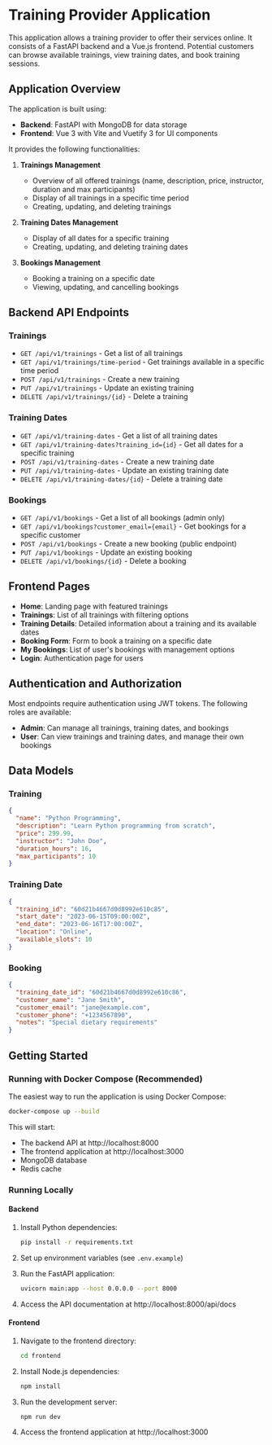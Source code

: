 # Training Provider Application

This application allows a training provider to offer their services online. It consists of a FastAPI backend and a Vue.js frontend. Potential customers can browse available trainings, view training dates, and book training sessions.

## Application Overview

The application is built using:
- **Backend**: FastAPI with MongoDB for data storage
- **Frontend**: Vue 3 with Vite and Vuetify 3 for UI components

It provides the following functionalities:

1. **Trainings Management**
   - Overview of all offered trainings (name, description, price, instructor, duration and max participants)
   - Display of all trainings in a specific time period
   - Creating, updating, and deleting trainings

2. **Training Dates Management**
   - Display of all dates for a specific training
   - Creating, updating, and deleting training dates

3. **Bookings Management**
   - Booking a training on a specific date
   - Viewing, updating, and cancelling bookings

## Backend API Endpoints

### Trainings

- `GET /api/v1/trainings` - Get a list of all trainings
- `GET /api/v1/trainings/time-period` - Get trainings available in a specific time period
- `POST /api/v1/trainings` - Create a new training
- `PUT /api/v1/trainings` - Update an existing training
- `DELETE /api/v1/trainings/{id}` - Delete a training

### Training Dates

- `GET /api/v1/training-dates` - Get a list of all training dates
- `GET /api/v1/training-dates?training_id={id}` - Get all dates for a specific training
- `POST /api/v1/training-dates` - Create a new training date
- `PUT /api/v1/training-dates` - Update an existing training date
- `DELETE /api/v1/training-dates/{id}` - Delete a training date

### Bookings

- `GET /api/v1/bookings` - Get a list of all bookings (admin only)
- `GET /api/v1/bookings?customer_email={email}` - Get bookings for a specific customer
- `POST /api/v1/bookings` - Create a new booking (public endpoint)
- `PUT /api/v1/bookings` - Update an existing booking
- `DELETE /api/v1/bookings/{id}` - Delete a booking

## Frontend Pages

- **Home**: Landing page with featured trainings
- **Trainings**: List of all trainings with filtering options
- **Training Details**: Detailed information about a training and its available dates
- **Booking Form**: Form to book a training on a specific date
- **My Bookings**: List of user's bookings with management options
- **Login**: Authentication page for users

## Authentication and Authorization

Most endpoints require authentication using JWT tokens. The following roles are available:

- **Admin**: Can manage all trainings, training dates, and bookings
- **User**: Can view trainings and training dates, and manage their own bookings

## Data Models

### Training

```json
{
  "name": "Python Programming",
  "description": "Learn Python programming from scratch",
  "price": 299.99,
  "instructor": "John Doe",
  "duration_hours": 16,
  "max_participants": 10
}
```

### Training Date

```json
{
  "training_id": "60d21b4667d0d8992e610c85",
  "start_date": "2023-06-15T09:00:00Z",
  "end_date": "2023-06-16T17:00:00Z",
  "location": "Online",
  "available_slots": 10
}
```

### Booking

```json
{
  "training_date_id": "60d21b4667d0d8992e610c86",
  "customer_name": "Jane Smith",
  "customer_email": "jane@example.com",
  "customer_phone": "+1234567890",
  "notes": "Special dietary requirements"
}
```

## Getting Started

### Running with Docker Compose (Recommended)

The easiest way to run the application is using Docker Compose:

```bash
docker-compose up --build
```

This will start:
- The backend API at http://localhost:8000
- The frontend application at http://localhost:3000
- MongoDB database
- Redis cache

### Running Locally

#### Backend

1. Install Python dependencies:
   ```bash
   pip install -r requirements.txt
   ```

2. Set up environment variables (see `.env.example`)

3. Run the FastAPI application:
   ```bash
   uvicorn main:app --host 0.0.0.0 --port 8000
   ```

4. Access the API documentation at http://localhost:8000/api/docs

#### Frontend

1. Navigate to the frontend directory:
   ```bash
   cd frontend
   ```

2. Install Node.js dependencies:
   ```bash
   npm install
   ```

3. Run the development server:
   ```bash
   npm run dev
   ```

4. Access the frontend application at http://localhost:3000
